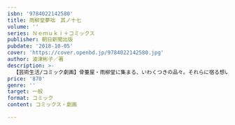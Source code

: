 ```yaml
---
isbn: '9784022142580'
title: 雨柳堂夢咄　其ノ十七
volume: ''
series: Ｎｅｍｕｋｉ＋コミックス
publisher: 朝日新聞出版
pubdate: '2018-10-05'
cover: 'https://cover.openbd.jp/9784022142580.jpg'
author: 波津彬子／著
description: >-
  【芸術生活/コミック劇画】骨董屋・雨柳堂に集まる、いわくつきの品々。それらに宿る想いをたどり、人が心に秘めたさまざまな物語を解き明かすのは、謎めいた美青年蓮。ロングセラーの大人気アンティーク･ロマンシリーズ、待望の最新刊！
price: '870'
genre: ''
target: 一般
format: コミック
content: コミックス・劇画

---
```

